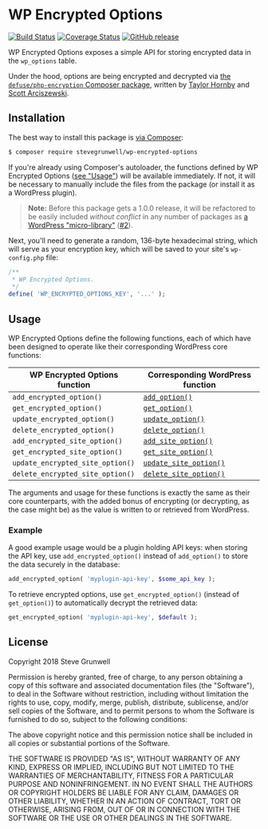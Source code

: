 # WP Encrypted Options

[![Build Status](https://travis-ci.org/stevegrunwell/wp-encrypted-options.svg?branch=develop)](https://travis-ci.org/stevegrunwell/wp-encrypted-options)
[![Coverage Status](https://coveralls.io/repos/github/stevegrunwell/wp-encrypted-options/badge.svg?branch=develop)](https://coveralls.io/github/stevegrunwell/wp-encrypted-options?branch=develop)
[![GitHub release](https://img.shields.io/github/release/stevegrunwell/wp-encrypted-options.svg)](https://github.com/stevegrunwell/wp-encrypted-options/releases)

WP Encrypted Options exposes a simple API for storing encrypted data in the `wp_options` table.

Under the hood, options are being encrypted and decrypted via [the `defuse/php-encryption` Composer package](https://github.com/defuse/php-encryption), written by [Taylor Hornby](https://defuse.ca/) and [Scott Arciszewski](https://paragonie.com/blog/author/scott-arcizewski).

## Installation

The best way to install this package is [via Composer](https://getcomposer.org/):

```sh
$ composer require stevegrunwell/wp-encrypted-options
```

If you're already using Composer's autoloader, the functions defined by WP Encrypted Options ([see "Usage"](#usage)) will be available immediately. If not, it will be necessary to manually include the files from the package (or install it as a WordPress plugin).

> **Note:** Before this package gets a 1.0.0 release, it will be refactored to be easily included _without conflict_ in any number of packages as [a WordPress "micro-library"](https://stevegrunwell.com/blog/micro-libraries-wordpress/) ([#2](https://github.com/stevegrunwell/wp-encrypted-options/issues/2)).

Next, you'll need to generate a random, 136-byte hexadecimal string, which will serve as your encryption key, which will be saved to your site's `wp-config.php` file:

```php
/**
 * WP Encrypted Options.
 */
define( 'WP_ENCRYPTED_OPTIONS_KEY', '...' );
```

## Usage

WP Encrypted Options define the following functions, each of which have been designed to operate like their corresponding WordPress core functions:

WP Encrypted Options function    | Corresponding WordPress function
-------------------------------- | --------------------------------
`add_encrypted_option()`         | [`add_option()`](https://developer.wordpress.org/reference/functions/add_option/)
`get_encrypted_option()`         | [`get_option()`](https://developer.wordpress.org/reference/functions/get_option/)
`update_encrypted_option()`      | [`update_option()`](https://developer.wordpress.org/reference/functions/update_option/)
`delete_encrypted_option()`      | [`delete_option()`](https://developer.wordpress.org/reference/functions/delete_option/)
`add_encrypted_site_option()`    | [`add_site_option()`](https://developer.wordpress.org/reference/functions/add_site_option/)
`get_encrypted_site_option()`    | [`get_site_option()`](https://developer.wordpress.org/reference/functions/get_site_option/)
`update_encrypted_site_option()` | [`update_site_option()`](https://developer.wordpress.org/reference/functions/update_site_option/)
`delete_encrypted_site_option()` | [`delete_site_option()`](https://developer.wordpress.org/reference/functions/delete_site_option/)

The arguments and usage for these functions is exactly the same as their core counterparts, with the added bonus of encrypting (or decrypting, as the case might be) as the value is written to or retrieved from WordPress.

### Example

A good example usage would be a plugin holding API keys: when storing the API key, use `add_encrypted_option()` instead of `add_option()` to store the data securely in the database:

```php
add_encrypted_option( 'myplugin-api-key', $some_api_key );
```

To retrieve encrypted options, use `get_encrypted_option()` (instead of `get_option()`) to automatically decrypt the retrieved data:

```php
get_encrypted_option( 'myplugin-api-key', $default );
```

## License

Copyright 2018 Steve Grunwell

Permission is hereby granted, free of charge, to any person obtaining a copy of this software and associated documentation files (the "Software"), to deal in the Software without restriction, including without limitation the rights to use, copy, modify, merge, publish, distribute, sublicense, and/or sell copies of the Software, and to permit persons to whom the Software is furnished to do so, subject to the following conditions:

The above copyright notice and this permission notice shall be included in all copies or substantial portions of the Software.

THE SOFTWARE IS PROVIDED "AS IS", WITHOUT WARRANTY OF ANY KIND, EXPRESS OR IMPLIED, INCLUDING BUT NOT LIMITED TO THE WARRANTIES OF MERCHANTABILITY, FITNESS FOR A PARTICULAR PURPOSE AND NONINFRINGEMENT. IN NO EVENT SHALL THE AUTHORS OR COPYRIGHT HOLDERS BE LIABLE FOR ANY CLAIM, DAMAGES OR OTHER LIABILITY, WHETHER IN AN ACTION OF CONTRACT, TORT OR OTHERWISE, ARISING FROM, OUT OF OR IN CONNECTION WITH THE SOFTWARE OR THE USE OR OTHER DEALINGS IN THE SOFTWARE.
